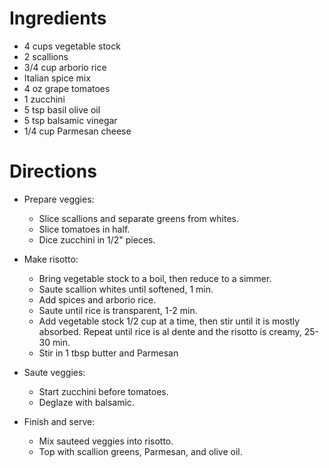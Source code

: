 Ingredients
===========
- 4 cups vegetable stock
- 2 scallions
- 3/4 cup arborio rice
- Italian spice mix
- 4 oz grape tomatoes
- 1 zucchini
- 5 tsp basil olive oil
- 5 tsp balsamic vinegar
- 1/4 cup Parmesan cheese

Directions
==========
- Prepare veggies:

  - Slice scallions and separate greens from whites.
  - Slice tomatoes in half.
  - Dice zucchini in 1/2" pieces.

- Make risotto:

  - Bring vegetable stock to a boil, then reduce to a simmer.
  - Saute scallion whites until softened, 1 min.
  - Add spices and arborio rice.
  - Saute until rice is transparent, 1-2 min.
  - Add vegetable stock 1/2 cup at a time, then stir until it is mostly 
    absorbed.  Repeat until rice is al dente and the risotto is creamy, 25-30 
    min.
  - Stir in 1 tbsp butter and Parmesan

- Saute veggies:

  - Start zucchini before tomatoes.
  - Deglaze with balsamic.

- Finish and serve:

  - Mix sauteed veggies into risotto.
  - Top with scallion greens, Parmesan, and olive oil.

